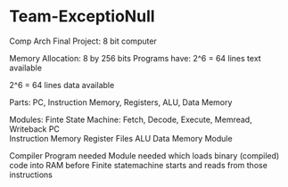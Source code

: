 # Team-ExceptioNull
Comp Arch Final Project: 8 bit computer

Memory Allocation: 8 by 256 bits
Programs have:
2^6 = 64 lines text available

2^6 = 64 lines data available


Parts: PC, Instruction Memory, Registers, ALU, Data Memory


Modules:
Finte State Machine: Fetch, Decode, Execute, Memread, Writeback
PC  
Instruction Memory
Register Files 
ALU
Data Memory Module

Compiler Program needed
Module needed which loads binary (compiled) code into RAM before Finite statemachine starts and reads from those instructions
